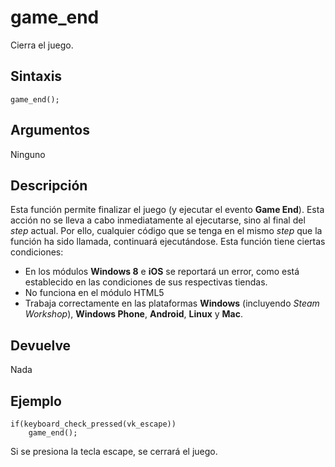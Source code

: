 # game_end

Cierra el juego.

## Sintaxis

  
```gml  
game_end();  
```  

## Argumentos

Ninguno

## Descripción

Esta función permite finalizar el juego (y ejecutar el evento **Game End**). Esta acción no se lleva a cabo inmediatamente al ejecutarse, sino al final del _step_ actual. Por ello, cualquier código que se tenga en el mismo _step_ que la función ha sido llamada, continuará ejecutándose. Esta función tiene ciertas condiciones:  

*   En los módulos **Windows 8** e **iOS** se reportará un error, como está establecido en las condiciones de sus respectivas tiendas.
*   No funciona en el módulo HTML5
*   Trabaja correctamente en las plataformas **Windows** (incluyendo _Steam Workshop_), **Windows Phone**, **Android**, **Linux** y **Mac**.

## Devuelve

Nada

## Ejemplo

  
```gml  
if(keyboard_check_pressed(vk_escape))  
    game_end();  
```  
Si se presiona la tecla escape, se cerrará el juego.